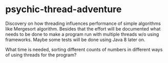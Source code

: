 psychic-thread-adventure
========================

Discovery on how threading influences performance of simple algorithms like Mergesort algorithm. Besides that the effort will be documented what needs to be done to make a program run with multiple threads w/o using frameworks. Maybe some tests will be done using Java 8 later on.

What time is needed, sorting different counts of numbers in different ways of using threads for the program?
